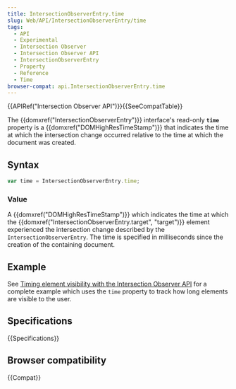 ```yaml
---
title: IntersectionObserverEntry.time
slug: Web/API/IntersectionObserverEntry/time
tags:
  - API
  - Experimental
  - Intersection Observer
  - Intersection Observer API
  - IntersectionObserverEntry
  - Property
  - Reference
  - Time
browser-compat: api.IntersectionObserverEntry.time
---
```

{{APIRef("Intersection Observer API")}}{{SeeCompatTable}}

The {{domxref("IntersectionObserverEntry")}} interface's
read-only **`time`** property is a
{{domxref("DOMHighResTimeStamp")}} that indicates the time at which the intersection
change occurred relative to the time at which the document was created.

## Syntax

```js
var time = IntersectionObserverEntry.time;
```

### Value

A {{domxref("DOMHighResTimeStamp")}} which indicates the time at which the
{{domxref("IntersectionObserverEntry.target", "target")}} element experienced the
intersection change described by the `IntersectionObserverEntry`. The time is
specified in milliseconds since the creation of the containing document.

## Example

See [Timing
element visibility with the Intersection Observer API](/en-US/docs/Web/API/Intersection_Observer_API/Timing_element_visibility) for a complete example which
uses the `time` property to track how long elements are visible to the user.

## Specifications

{{Specifications}}

## Browser compatibility

{{Compat}}
